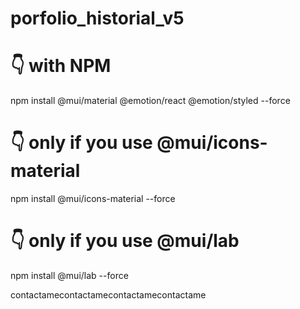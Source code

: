 # porfolio_historial_v5

# 👇️ with NPM
npm install @mui/material @emotion/react @emotion/styled --force

# 👇️ only if you use @mui/icons-material
npm install @mui/icons-material --force

# 👇️ only if you use @mui/lab
npm install @mui/lab --force

contactamecontactamecontactamecontactame